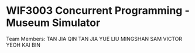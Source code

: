 # WIF3003 Concurrent Programming - Museum Simulator

Team Members:
TAN JIA QIN
TAN JIA YUE
LIU MINGSHAN
SAM VICTOR
YEOH KAI BIN
